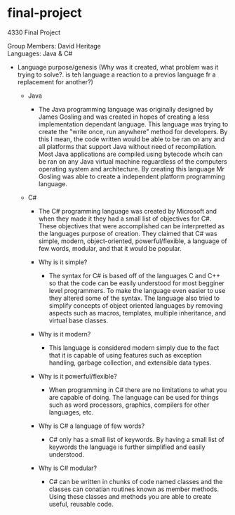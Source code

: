 # final-project
4330 Final Project

Group Members: David Heritage<br />
Languages: Java & C#<br />

* Language purpose/genesis (Why was it created, what problem was it trying to solve?. is teh language a reaction to a previos language fr a replacement for another?)

  * Java
     * The Java programming language was originally designed by James Gosling and was created in hopes of creating a less implementation dependant language. This language was trying to create the "write once, run anywhere" method for developers. By this I mean, the code written would be able to be ran on any and all platforms that support Java without need of recompilation. Most Java applications are compiled using bytecode whcih can be ran on any Java virtual machine reguardless of the computers operating system and architecture. By creating this language Mr Gosling was able to create a independent platform programming language.

  * C#
    * The C# programming language was created by Microsoft and when they made it they had a small list of objectives for C#. These objectives that were accomplished can be interpretted as the languages purpose of creation. They claimed that C# was simple, modern, object-oriented, powerful/flexible, a language of few words, modular, and that it would be popular.
     
     * Why is it simple?
        * The syntax for C# is based off of the languages C and C++ so that the code can be easily understood for most begginer level programmers. To make the language even easier to use they altered some of the syntax. The language also tried to simplify concepts of object oriented languages by removing aspects such as macros, templates, multiple inheritance, and virtual base classes. 
      * Why is it modern?
        * This language is considered modern simply due to the fact that it is capable of using features such as exception handling, garbage collection, and extensible data types.
      * Why is it powerful/flexible?
        * When programming in C# there are no limitations to what you are capable of doing. The language can be used for things such as word processors, graphics, compilers for other languages, etc.
      * Why is C# a language of few words?
        * C# only has a small list of keywords. By having a small list of keywords the language is further simplified and easily understood.
      * Why is C# modular?
        * C# can be written in chunks of code named classes and the classes can conatian routines known as member methods. Using these classes and methods you are able to create useful, reusable code.
